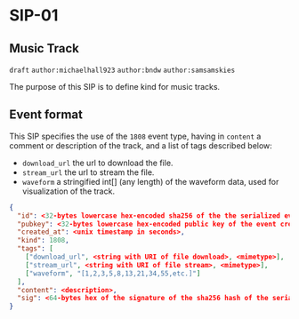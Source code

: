 SIP-01
======

Music Track
-------------

`draft` `author:michaelhall923` `author:bndw` `author:samsamskies`

The purpose of this SIP is to define kind for music tracks. 

## Event format

This SIP specifies the use of the `1808` event type, having in `content` a comment or description of the track, and a list of tags described below:

* `download_url` the url to download the file.
* `stream_url` the url to stream the file.
* `waveform` a stringified int[] (any length) of the waveform data, used for visualization of the track.

```json
{
  "id": <32-bytes lowercase hex-encoded sha256 of the the serialized event data>,
  "pubkey": <32-bytes lowercase hex-encoded public key of the event creator>,
  "created_at": <unix timestamp in seconds>,
  "kind": 1808,
  "tags": [
    ["download_url", <string with URI of file download>, <mimetype>],
    ["stream_url", <string with URI of file stream>, <mimetype>],
    ["waveform", "[1,2,3,5,8,13,21,34,55,etc.]"]
  ],
  "content": <description>,
  "sig": <64-bytes hex of the signature of the sha256 hash of the serialized event data, which is the same as the "id" field>
}
```
